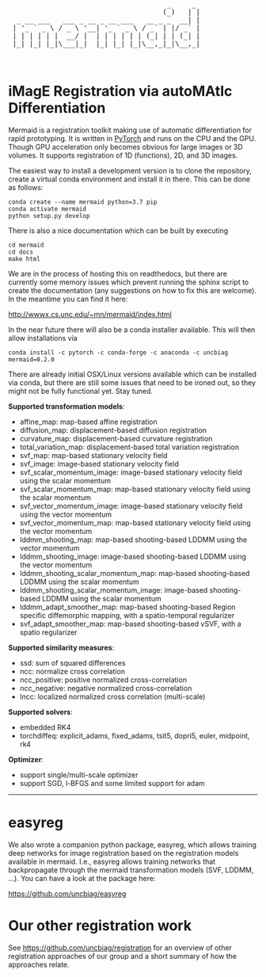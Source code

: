
 <pre>
                                      _     _ 
                                     (_)   | |
  _ __ ___   ___ _ __ _ __ ___   __ _ _  __| |
 | '_ ` _ \ / _ \ '__| '_ ` _ \ / _` | |/ _` |
 | | | | | |  __/ |  | | | | | | (_| | | (_| |
 |_| |_| |_|\___|_|  |_| |_| |_|\__,_|_|\__,_|
                                                                                      
 </pre>                                       

# iMagE Registration via autoMAtIc Differentiation

Mermaid is a registration toolkit making use of automatic differentiation for rapid prototyping. It is written in [PyTorch](https://pytorch.org/) and runs on the CPU and the GPU. Though GPU acceleration only becomes obvious for large images or 3D volumes. It supports registration of 1D (functions), 2D, and 3D images.

The easiest way to install a development version is to clone the repository, create a virtual conda environment and install it in there. This can be done as follows:

```
conda create --name mermaid python=3.7 pip
conda activate mermaid
python setup.py develop
```

There is also a nice documentation which can be built by executing

```
cd mermaid
cd docs
make html
```

We are in the process of hosting this on readthedocs, but there are currently some memory issues which prevent running the sphinx script to create the documentation (any suggestions on how to fix this are welcome). In the meantime you can find it here:

http://wwwx.cs.unc.edu/~mn/mermaid/index.html

In the near future there will also be a conda installer available. This will then allow installations via

```
conda install -c pytorch -c conda-forge -c anaconda -c uncbiag mermaid=0.2.0
```

There are already initial OSX/Linux versions available which can be installed via conda, but there are still some issues that need to be ironed out, so they might not be fully functional yet. Stay tuned.

**Supported transformation models**:
* affine_map: map-based affine registration
* diffusion_map: displacement-based diffusion registration
* curvature_map: displacement-based curvature registration
* total_variation_map: displacement-based total variation registration
* svf_map: map-based stationary velocity field
* svf_image: image-based stationary velocity field
* svf_scalar_momentum_image: image-based stationary velocity field using the scalar momentum
* svf_scalar_momentum_map: map-based stationary velocity field using the scalar momentum
* svf_vector_momentum_image: image-based stationary velocity field using the vector momentum
* svf_vector_momentum_map: map-based stationary velocity field using the vector momentum
* lddmm_shooting_map: map-based shooting-based LDDMM using the vector momentum
* lddmm_shooting_image: image-based shooting-based LDDMM using the vector momentum
* lddmm_shooting_scalar_momentum_map: map-based shooting-based LDDMM using the scalar momentum
* lddmm_shooting_scalar_momentum_image: image-based shooting-based LDDMM using the scalar momentum
* lddmm_adapt_smoother_map: map-based shooting-based Region specific diffemorphic mapping, with a spatio-temporal regularizer
* svf_adapt_smoother_map: map-based shooting-based vSVF, with a spatio regularizer

**Supported similarity measures**:
* ssd: sum of squared differences
* ncc: normalize cross correlation
* ncc_positive: positive normalized cross-correlation
* ncc_negative: negative normalized cross-correlation
* lncc: localized normalized cross correlation (multi-scale)

**Supported solvers**:
* embedded RK4
* torchdiffeq: explicit_adams, fixed_adams, tsit5, dopri5, euler, midpoint, rk4

**Optimizer**:
* support single/multi-scale optimizer
* support SGD, l-BFGS and some limited support for adam

<hr>


# easyreg

We also wrote a companion python package, easyreg, which allows training deep networks for image registration based on the registration models available in mermaid. I.e., easyreg allows training networks that backpropagate through the mermaid transformation models (SVF, LDDMM, ...). You can have a look at the package here:

https://github.com/uncbiag/easyreg

# Our other registration work

See https://github.com/uncbiag/registration for an overview of other registration approaches of our group and a short summary of how the approaches relate.



